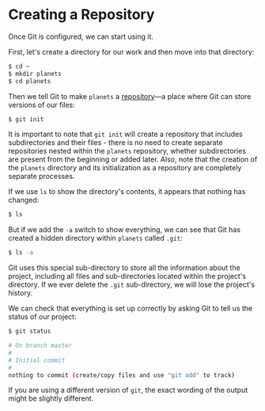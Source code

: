 # Creating a Repository

Once Git is configured, we can start using it.

First, let's create a directory for our work and then move into that directory:

```bash
$ cd ~
$ mkdir planets
$ cd planets
```

Then we tell Git to make `planets` a [repository](reference#repository)—a place where Git can store versions of our files:

```bash
$ git init
```

It is important to note that `git init` will create a repository that includes subdirectories and their files - there is no need to create separate repositories nested within the `planets` repository, whether subdirectories are present from the beginning or added later. Also, note that the creation of the `planets` directory and its initialization as a repository are completely separate processes.

If we use `ls` to show the directory's contents, it appears that nothing has changed:

```bash
$ ls
```

But if we add the `-a` switch to show everything, we can see that Git has created a hidden directory within `planets` called `.git`:

```bash
$ ls -a
```

Git uses this special sub-directory to store all the information about the project, including all files and sub-directories located within the project's directory. If we ever delete the `.git` sub-directory, we will lose the project's history.

We can check that everything is set up correctly by asking Git to tell us the status of our project:

```bash
$ git status
```

```bash
# On branch master
#
# Initial commit
#
nothing to commit (create/copy files and use "git add" to track)
```

If you are using a different version of `git`, the exact wording of the output might be slightly different.
